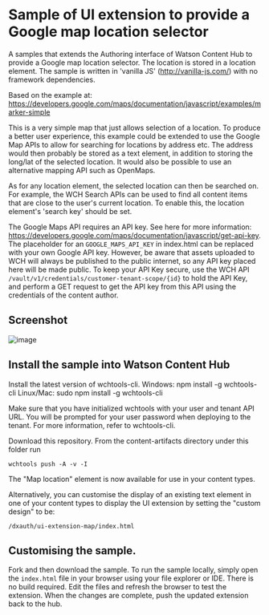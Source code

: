 # Sample of UI extension to provide a Google map location selector

A samples that extends the Authoring interface of Watson Content Hub to provide a Google map location selector. The location is stored in a location element. The sample is written in 'vanilla JS' (http://vanilla-js.com/) with no framework dependencies.

Based on the example at: https://developers.google.com/maps/documentation/javascript/examples/marker-simple

This is a very simple map that just allows selection of a location. To produce a better user experience, this example could be extended to use the Google Map APIs to allow for searching for locations by address etc. The address would then probably be stored as a text element, in addition to storing the long/lat of the selected location. It would also be possible to use an alternative mapping API such as OpenMaps.

As for any location element, the selected location can then be searched on. For example, the WCH Search APIs can be used to find all content items that are close to the user's current location. To enable this, the location element's 'search key' should be set.

The Google Maps API requires an API key. See here for more information: https://developers.google.com/maps/documentation/javascript/get-api-key. The placeholder for an `GOOGLE_MAPS_API_KEY` in index.html can be replaced with your own Google API key. However, be aware that assets uploaded to WCH will always be published to the public internet, so any API key placed here will be made public. To keep your API Key secure, use the WCH API 	`/vault/v1/credentials/customer-tenant-scope/{id}` to hold the API Key, and perform a GET request to get the API key from this API using the credentials of the content author.

## Screenshot

![image](https://user-images.githubusercontent.com/7553535/42616061-3109358a-85f0-11e8-84ff-d19fb2ee595b.png)

## Install the sample into Watson Content Hub

Install the latest version of wchtools-cli. Windows: npm install -g wchtools-cli Linux/Mac: sudo npm install -g wchtools-cli

Make sure that you have initialized wchtools with your user and tenant API URL. You will be prompted for your user password when deploying to the tenant. For more information, refer to wchtools-cli.

Download this repository. From the content-artifacts directory under this folder run

```wchtools push -A -v -I```

The "Map location" element is now available for use in your content types.

Alternatively, you can customise the display of an existing text element in one of your content types to display the UI extension by setting the "custom design" to be:

```/dxauth/ui-extension-map/index.html```

## Customising the sample.

Fork and then download the sample. To run the sample locally, simply open the ```index.html``` file in your browser using your file explorer or IDE. There is no build required. Edit the files and refresh the browser to test the extension. When the changes are complete, push the updated extension back to the hub.

